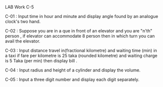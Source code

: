 LAB Work C-5

C-01 : Input time in hour and minute and display angle found by an analogue clock's two hand.

C-02 : Suppose you are in a que in front of an elevator and you are "n'th" person , if elevator can accommodate 8 person then in which turn you can avail the elevator.

C-03 : Input distance travel in(fractional kilometre) and waiting time (min) in a taxi if fare per kilometre is 25 taka (rounded kilometre) and waiting charge is 5 Taka (per min) then display bill .

C-04 : Input radius and height of a cylinder and display the volume.

C-05 : Input a three digit number and display each digit separately.
